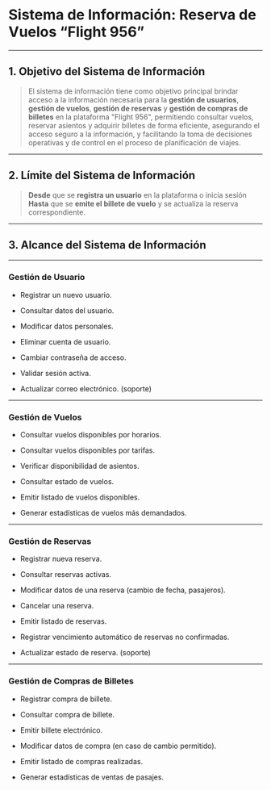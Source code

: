 # **Sistema de Información: Reserva de Vuelos “Flight 956”**

---

## **1. Objetivo del Sistema de Información**

> El sistema de información tiene como objetivo principal brindar acceso a la información necesaria para la **gestión de usuarios**, **gestión de vuelos**, **gestión de reservas** y **gestión de compras de billetes** en la plataforma "Flight 956", permitiendo consultar vuelos, reservar asientos y adquirir billetes de forma eficiente, asegurando el acceso seguro a la información, y facilitando la toma de decisiones operativas y de control en el proceso de planificación de viajes.

---

## **2. Límite del Sistema de Información**

> **Desde** que se **registra un usuario** en la plataforma o inicia sesión  
> **Hasta** que se **emite el billete de vuelo** y se actualiza la reserva correspondiente.

---

## **3. Alcance del Sistema de Información**

---

### **Gestión de Usuario**

- Registrar un nuevo usuario.
    
- Consultar datos del usuario.
    
- Modificar datos personales.
    
- Eliminar cuenta de usuario.
    
- Cambiar contraseña de acceso.
    
- Validar sesión activa.
    
- Actualizar correo electrónico. (soporte)
    

---

### **Gestión de Vuelos**

- Consultar vuelos disponibles por horarios.
    
- Consultar vuelos disponibles por tarifas.
    
- Verificar disponibilidad de asientos.
    
- Consultar estado de vuelos.
    
- Emitir listado de vuelos disponibles.
    
- Generar estadísticas de vuelos más demandados.
    

---

### **Gestión de Reservas**

- Registrar nueva reserva.
    
- Consultar reservas activas.
    
- Modificar datos de una reserva (cambio de fecha, pasajeros).
    
- Cancelar una reserva.
    
- Emitir listado de reservas.
    
- Registrar vencimiento automático de reservas no confirmadas.
    
- Actualizar estado de reserva. (soporte)
    

---

### **Gestión de Compras de Billetes**

- Registrar compra de billete.
    
- Consultar compra de billete.
    
- Emitir billete electrónico.
    
- Modificar datos de compra (en caso de cambio permitido).
    
- Emitir listado de compras realizadas.
    
- Generar estadísticas de ventas de pasajes.